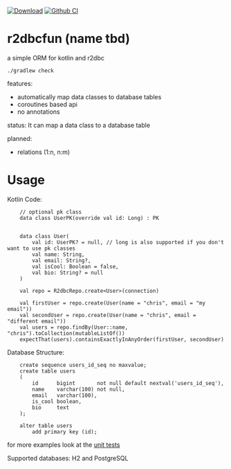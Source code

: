 [![Download](https://api.bintray.com/packages/christophsturm/maven/r2dbcfun/images/download.svg)](https://bintray.com/christophsturm/maven/r2dbcfun/_latestVersion)
[![Github CI](https://github.com/christophsturm/r2dbcfun/workflows/CI/badge.svg)](https://github.com/christophsturm/r2dbcfun/actions)

# r2dbcfun (name tbd)
a simple ORM for kotlin and r2dbc

`./gradlew check` 

features:
* automatically map data classes to database tables
* coroutines based api
* no annotations

status:
It can map a data class to a database table 

planned: 
* relations (1:n, n:m)

# Usage
Kotlin Code:
```
    // optional pk class
    data class UserPK(override val id: Long) : PK
    
    
    data class User(
        val id: UserPK? = null, // long is also supported if you don't want to use pk classes
        val name: String,
        val email: String?,
        val isCool: Boolean = false,
        val bio: String? = null
    )

    val repo = R2dbcRepo.create<User>(connection)

    val firstUser = repo.create(User(name = "chris", email = "my email"))
    val secondUser = repo.create(User(name = "chris", email = "different email"))
    val users = repo.findBy(User::name, "chris").toCollection(mutableListOf())
    expectThat(users).containsExactlyInAnyOrder(firstUser, secondUser)
```

Database Structure:
```
    create sequence users_id_seq no maxvalue;
    create table users
    (
        id      bigint       not null default nextval('users_id_seq'),
        name    varchar(100) not null,
        email   varchar(100),
        is_cool boolean,
        bio     text
    );
    
    alter table users
        add primary key (id);
```

for more examples look at the [unit tests](src/test/kotlin/r2dbcfun/R2dbcRepoTest.kt)

Supported databases: H2 and PostgreSQL
